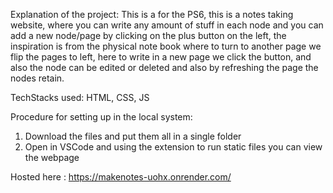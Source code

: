Explanation of the project:
  This is a for the PS6, this is a notes taking website, where you can write any amount of stuff in each node and you can add a new node/page by clicking on the 
  plus button on the left, the inspiration is from the physical note book where to turn to another page we flip the pages to left, here to write in a new page we 
  click the button, and also the node can be edited or deleted and also by refreshing the page the nodes retain.

TechStacks used: HTML, CSS, JS

Procedure for setting up in the local system:
  1) Download the files and put them all in a single folder
  2) Open in VSCode and using the extension to run static files you can view the webpage

Hosted here : https://makenotes-uohx.onrender.com/
